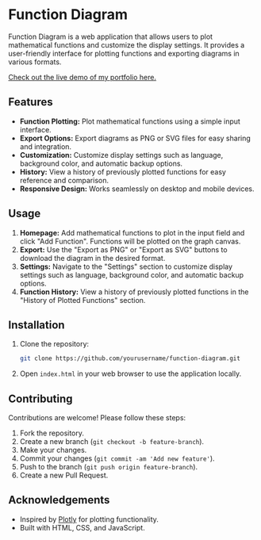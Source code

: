 # Function Diagram

Function Diagram is a web application that allows users to plot mathematical functions and customize the display settings. It provides a user-friendly interface for plotting functions and exporting diagrams in various formats.

[Check out the live demo of my portfolio here.](https://imadjaha.github.io/Function_Diagram/)
## Features

- **Function Plotting:** Plot mathematical functions using a simple input interface.
- **Export Options:** Export diagrams as PNG or SVG files for easy sharing and integration.
- **Customization:** Customize display settings such as language, background color, and automatic backup options.
- **History:** View a history of previously plotted functions for easy reference and comparison.
- **Responsive Design:** Works seamlessly on desktop and mobile devices.

## Usage

1. **Homepage:** Add mathematical functions to plot in the input field and click "Add Function". Functions will be plotted on the graph canvas.
2. **Export:** Use the "Export as PNG" or "Export as SVG" buttons to download the diagram in the desired format.
3. **Settings:** Navigate to the "Settings" section to customize display settings such as language, background color, and automatic backup options.
4. **Function History:** View a history of previously plotted functions in the "History of Plotted Functions" section.

## Installation

1. Clone the repository:

    ```bash
    git clone https://github.com/yourusername/function-diagram.git
    ```

2. Open `index.html` in your web browser to use the application locally.

## Contributing

Contributions are welcome! Please follow these steps:

1. Fork the repository.
2. Create a new branch (`git checkout -b feature-branch`).
3. Make your changes.
4. Commit your changes (`git commit -am 'Add new feature'`).
5. Push to the branch (`git push origin feature-branch`).
6. Create a new Pull Request.


## Acknowledgements

- Inspired by [Plotly](https://plotly.com/javascript/) for plotting functionality.
- Built with HTML, CSS, and JavaScript.
